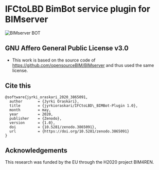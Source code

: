 # IFCtoLBD  BimBot service plugin for BIMserver

![BIMserver BOT](https://raw.githubusercontent.com/jyrkioraskari/IFCtoLBD_BIMBot-Plugin/master/doc/architecture.png)

## GNU Affero General Public License v3.0

- This work is based on the source code of https://github.com/opensourceBIM/BIMserver and thus used the same license. 


## Cite this
```
@software{jyrki_oraskari_2020_3865091,
  author       = {Jyrki Oraskari},
  title        = {jyrkioraskari/IFCtoLBD\_BIMBot-Plugin 1.0},
  month        = may,
  year         = 2020,
  publisher    = {Zenodo},
  version      = {1.0},
  doi          = {10.5281/zenodo.3865091},
  url          = {https://doi.org/10.5281/zenodo.3865091}
}
```

## Acknowledgements
This research was funded by the EU through the H2020 project BIM4REN.



